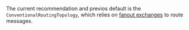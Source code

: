 The current recommendation and previos default is the `ConventionalRoutingTopology`, which relies on [fanout exchanges](https://www.rabbitmq.com/tutorials/amqp-concepts.html#exchange-fanout) to route messages. 

